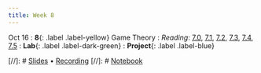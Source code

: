 ```yaml
---
title: Week 8
---
```


Oct 16
: **8**{: .label .label-yellow} Game Theory
: *Reading*: [7.0](https://data-88e.github.io/textbook/content/07-game-theory/index.html), [7.1](https://data-88e.github.io/textbook/content/07-game-theory/expected-utility.html#), [7.2](https://data-88e.github.io/textbook/content/07-game-theory/equilibria-oligopolies.html), [7.3](https://data-88e.github.io/textbook/content/07-game-theory/cournot.html), [7.4](https://data-88e.github.io/textbook/content/07-game-theory/bertrand.html), [7.5](https://data-88e.github.io/textbook/content/07-game-theory/python-classes.html)
: **Lab**{: .label .label-dark-green} 
: **Project**{: .label .label-blue} 

[//]: # [Slides]() &#8226; [Recording]()
[//]: # [Notebook]()
